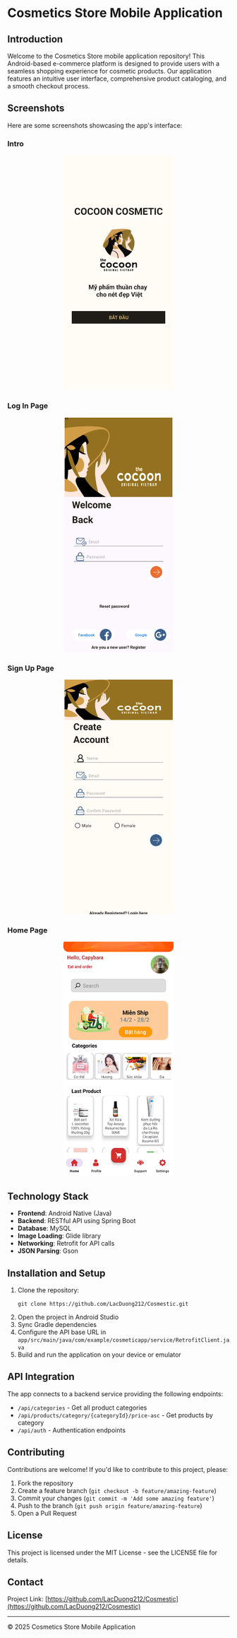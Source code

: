 # Cosmetics Store Mobile Application

## Introduction
Welcome to the Cosmetics Store mobile application repository! This Android-based e-commerce platform is designed to provide users with a seamless shopping experience for cosmetic products. Our application features an intuitive user interface, comprehensive product cataloging, and a smooth checkout process.

## Screenshots
Here are some screenshots showcasing the app's interface:

### Intro
<p align="center"> <img src="https://raw.githubusercontent.com/LacDuong212/Cosmestic/refs/heads/master/screenshots/Intro.jpg" width="250" alt="Intro">

### Log In Page
<p align="center"> <img src="https://raw.githubusercontent.com/LacDuong212/Cosmestic/refs/heads/master/screenshots/Log_In.jpg" width="250" alt="Log In">

### Sign Up Page
<p align="center"> <img src="https://raw.githubusercontent.com/LacDuong212/Cosmestic/refs/heads/master/screenshots/Sign_Up.jpg" width="250" alt="Sign Up">

### Home Page
<p align="center"> <img src="https://raw.githubusercontent.com/LacDuong212/Cosmestic/refs/heads/master/screenshots/Home.jpg" width="250" alt="Home">

## Technology Stack
- **Frontend**: Android Native (Java)
- **Backend**: RESTful API using Spring Boot
- **Database**: MySQL
- **Image Loading**: Glide library
- **Networking**: Retrofit for API calls
- **JSON Parsing**: Gson

## Installation and Setup
1. Clone the repository:
   ```
   git clone https://github.com/LacDuong212/Cosmestic.git
   ```
2. Open the project in Android Studio
3. Sync Gradle dependencies
4. Configure the API base URL in `app/src/main/java/com/example/cosmeticapp/service/RetrofitClient.java`
5. Build and run the application on your device or emulator

## API Integration
The app connects to a backend service providing the following endpoints:
- `/api/categories` - Get all product categories
- `/api/products/category/{categoryId}/price-asc` - Get products by category
- `/api/auth` - Authentication endpoints

## Contributing
Contributions are welcome! If you'd like to contribute to this project, please:
1. Fork the repository
2. Create a feature branch (`git checkout -b feature/amazing-feature`)
3. Commit your changes (`git commit -m 'Add some amazing feature'`)
4. Push to the branch (`git push origin feature/amazing-feature`)
5. Open a Pull Request

## License
This project is licensed under the MIT License - see the LICENSE file for details.

## Contact
Project Link: [https://github.com/LacDuong212/Cosmestic](https://github.com/LacDuong212/Cosmestic)

---

© 2025 Cosmetics Store Mobile Application
